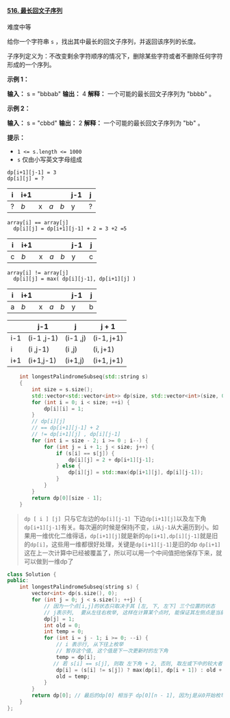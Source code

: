 #### [516. 最长回文子序列](https://leetcode.cn/problems/longest-palindromic-subsequence/)

难度中等

给你一个字符串 `s` ，找出其中最长的回文子序列，并返回该序列的长度。

子序列定义为：不改变剩余字符顺序的情况下，删除某些字符或者不删除任何字符形成的一个序列。

**示例 1：**

**输入：** s = "bbbab"
**输出：** 4
**解释：** 一个可能的最长回文子序列为 "bbbb" 。

**示例 2：**

**输入：** s = "cbbd"
**输出：** 2
**解释：** 一个可能的最长回文子序列为 "bb" 。

**提示：**

-   `1 <= s.length <= 1000`
-   `s` 仅由小写英文字母组成

```
dp[i+1][j-1] = 3
dp[i][j] = ?
```

| i   | i+1 |     |     |     | j-1 | j   |
| --- | --- | --- | --- | --- | --- | --- |
| ?   | *b* | x   | *a* | *b* | y   | ?   |

```
array[i] == array[j]
  dp[i][j] = dp[i+1][j-1] + 2 = 3 +2 =5
```

| i   | i+1 |     |     |     | j-1 | j   |
| --- | --- | --- | --- | --- | --- | --- |
| c   | *b* | x   | *a* | *b* | y   | c   |

```
array[i] != array[j]
  dp[i][j] = max( dp[i][j-1], dp[i+1][j] )
```

| i   | i+1 |     |     |     | j-1 | j   |
| --- | --- | --- | --- | --- | --- | --- |
| a   | *b* | x   | *a* | *b* | y   | b   |


|  | j-1 | j | j + 1 |
| --- | --- | --- | --- |
|i-1| (i-1 ,j-1) | (i-1 ,j) | (i-1, j+1) |
|i| (i ,j-1) | (i ,j) | (i, j+1) |
|i+1| (i+1,j-1) | (i+1,j) | (i+1, j+1)

```cpp
    int longestPalindromeSubseq(std::string s)  
    {                                 
        int size = s.size();          
        std::vector<std::vector<int>> dp(size, std::vector<int>(size, 0));
        for (int i = 0; i < size; ++i) {
            dp[i][i] = 1;             
        }                             
        // dp[i][j]                   
        // == dp[i+1][j-1] + 2        
        // != dp[i+1][j] , dp[i][j-1]
        for (int i = size - 2; i >= 0 ; i--) {                                    
            for (int j = i + 1; j < size; j++) {
                if (s[i] == s[j]) {
                    dp[i][j] = 2 + dp[i+1][j-1];
                } else {              
                    dp[i][j] = std::max(dp[i+1][j], dp[i][j-1]);
                }                     
            }                         
        }                             
        return dp[0][size - 1];       
    }
```


> `dp [ i ] [j] `只与它左边的`dp[i][j-1] `下边`dp[i+1][j]`以及左下角`dp[i+1][j-1]`有关。每次遍的时候是保持j不变，`i`从`j-1`从大遍历到小。如果用一维优化二维得话，`dp[i+1][j]`就是新的`dp[i+1],dp[i][j-1]`就是旧的`dp[i]`，这些用一维都很好处理，关键是`dp[i+1][j-1]`是旧的dp `dp[i+1]`这在上一次计算中已经被覆盖了，所以可以用一个中间值把他保存下来，就可以做到一维dp了
> 
```cpp
class Solution {
public:
    int longestPalindromeSubseq(string s) {
        vector<int> dp(s.size(), 0);
        for (int j = 0; j < s.size(); ++j) {
            // 因为一个点[i,j]的状态只取决于其 [左, 下, 左下] 三个位置的状态
            // j表示列,  要从左往右枚举, 这样在计算某个点时, 能保证其左侧点是当前行的状态(已更新的状态)
            dp[j] = 1;
            int old = 0;
            int temp = 0;
            for (int i = j - 1; i >= 0; --i) {
                // i 表示行, 从下往上枚举
                // 暂存这个值, 这个值是下一次更新时的左下角
                temp = dp[i];
               // 若 s[i] == s[j], 则取 左下角 + 2, 否则, 取左或下中的较大者  d[i] 是 左, d[i + 1] 是 下
                dp[i] = (s[i] != s[j]) ? max(dp[i], dp[i + 1]) : old + 2;
                old = temp;
            }
        }
        return dp[0]; // 最后的dp[0] 相当于 dp[0][n - 1], 因为j是从0开始枚举, 最后一次更新完后, j 其实是n - 1
    }
};
```
